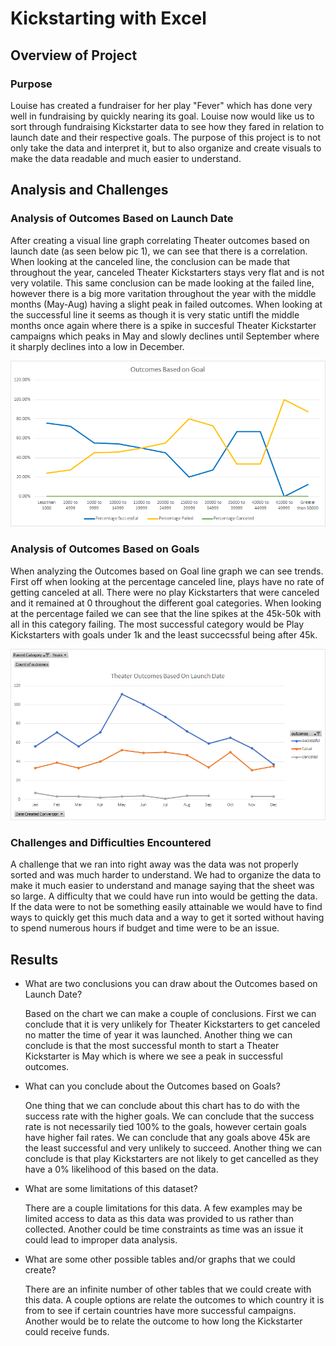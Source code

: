 # Kickstarting with Excel

## Overview of Project

### Purpose
Louise has created a fundraiser for her play "Fever" which has done very well in fundraising by quickly nearing its goal. Louise now would like us to sort through fundraising Kickstarter data to see how they fared in relation to launch date and their respective goals. The purpose of this project is to not only take the data and interpret it, but to also organize and create visuals to make the data readable and much easier to understand.

## Analysis and Challenges

### Analysis of Outcomes Based on Launch Date
After creating a visual line graph correlating Theater outcomes based on launch date (as seen below pic 1), we can see that there is a correlation. When looking at the canceled line, the conclusion can be made that throughout the year, canceled Theater Kickstarters stays very flat and is not very volatile. This same conclusion can be made looking at the failed line, however there is a big more varitation throughout the year with the middle months (May-Aug) having a slight peak in failed outcomes. When looking at the successful line it seems as though it is very static untifl the middle months once again where there is a spike in succesful Theater Kickstarter campaigns which peaks in May and slowly declines until September where it sharply declines into a low in December. 

[![Outcomes Based on Launch Date Chart](https://raw.githubusercontent.com/HadiAli08/Kickstarter-analysis/4a7963719a763d478744ba4c93b08ac95d8a3362/Resources/Outcomes_vs_Goals.png "Outcomes Based on Launch Date Chart")](https://raw.githubusercontent.com/HadiAli08/Kickstarter-analysis/4a7963719a763d478744ba4c93b08ac95d8a3362/Resources/Outcomes_vs_Goals.png "Outcomes Based on Launch Date Chart")

### Analysis of Outcomes Based on Goals
When analyzing the Outcomes based on Goal line graph we can see trends. First off when looking at the percentage canceled line, plays have no rate of getting canceled at all. There were no play Kickstarters that were canceled and it remained at 0 throughout the different goal categories. When looking at the percentage failed we can see that the line spikes at the 45k-50k with all in this category failing. The most successful category would be Play Kickstarters with goals under 1k and the least succecssful being after 45k.

[![Outcomes Based on Goals Chart](https://raw.githubusercontent.com/HadiAli08/Kickstarter-analysis/4a7963719a763d478744ba4c93b08ac95d8a3362/Resources/Theater_Outcomes_vs_Launch.png "Outcomes Based on Goals Chart")](https://raw.githubusercontent.com/HadiAli08/Kickstarter-analysis/4a7963719a763d478744ba4c93b08ac95d8a3362/Resources/Theater_Outcomes_vs_Launch.png "Outcomes Based on Goals Chart")

### Challenges and Difficulties Encountered
A challenge that we ran into right away was the data was not properly sorted and was much harder to understand. We had to organize the data to make it much easier to understand and manage saying that the sheet was so large. A difficulty that we could have run into would be getting the data. If the data were to not be something easily attainable we would have to find ways to quickly get this much data and a way to get it sorted without having to spend numerous hours if budget and time were to be an issue.
## Results

- What are two conclusions you can draw about the Outcomes based on Launch Date?

	Based on the chart we can make a couple of conclusions. First we can conclude that it is very unlikely for Theater Kickstarters to get canceled no matter the time of year it was launched. Another thing we can conclude is that the most successful month to start a Theater Kickstarter is May which is where we see a peak in successful outcomes. 
	
- What can you conclude about the Outcomes based on Goals?

	One thing that we can conclude about this chart has to do with the success rate with the higher goals. We can conclude that the success rate is not necessarily tied 100% to the goals, however certain goals have higher fail rates. We can conclude that any goals above 45k are the least successful and very unlikely to succeed. Another thing we can conclude is that play Kickstarters are not likely to get cancelled as they have a 0% likelihood of this based on the data. 

- What are some limitations of this dataset?

	There are a couple limitations for this data. A few examples may be limited access to data as this data was provided to us rather than collected. Another could be time constraints as time was an issue it could lead to improper data analysis. 

- What are some other possible tables and/or graphs that we could create?

	There are an infinite number of other tables that we could create with this data. A couple options are relate the outcomes to which country it is from to see if certain countries have more successful campaigns. Another would be to relate the outcome to how long the Kickstarter could receive funds. 
